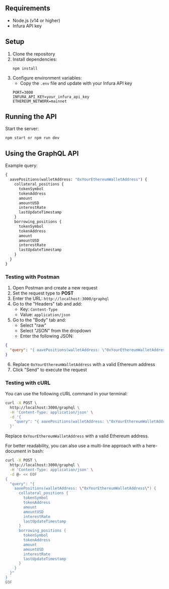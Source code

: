 ## Requirements

- Node.js (v14 or higher)
- Infura API key

## Setup

1. Clone the repository
2. Install dependencies:
   ```
   npm install
   ```
3. Configure environment variables:
   - Copy the `.env` file and update with your Infura API key
   ```
   PORT=3000
   INFURA_API_KEY=your_infura_api_key
   ETHEREUM_NETWORK=mainnet
   ```

## Running the API

Start the server:

```
npm start or npm run dev
```

## Using the GraphQL API

Example query:

```graphql
{
  aavePositions(walletAddress: "0xYourEthereumWalletAddress") {
    collateral_positions {
      tokenSymbol
      tokenAddress
      amount
      amountUSD
      interestRate
      lastUpdateTimestamp
    }
    borrowing_positions {
      tokenSymbol
      tokenAddress
      amount
      amountUSD
      interestRate
      lastUpdateTimestamp
    }
  }
}
```

### Testing with Postman

1. Open Postman and create a new request
2. Set the request type to **POST**
3. Enter the URL: `http://localhost:3000/graphql`
4. Go to the "Headers" tab and add:
   - Key: `Content-Type`
   - Value: `application/json`
5. Go to the "Body" tab and:
   - Select "raw"
   - Select "JSON" from the dropdown
   - Enter the following JSON:

```json
{
  "query": "{ aavePositions(walletAddress: \"0xYourEthereumWalletAddress\") { collateral_positions { tokenSymbol tokenAddress amount amountUSD interestRate lastUpdateTimestamp } borrowing_positions { tokenSymbol tokenAddress amount amountUSD interestRate lastUpdateTimestamp } } }"
}
```

6. Replace `0xYourEthereumWalletAddress` with a valid Ethereum address
7. Click "Send" to execute the request

### Testing with cURL

You can use the following cURL command in your terminal:

```bash
curl -X POST \
  http://localhost:3000/graphql \
  -H 'Content-Type: application/json' \
  -d '{
    "query": "{ aavePositions(walletAddress: \"0xYourEthereumWalletAddress\") { collateral_positions { tokenSymbol tokenAddress amount amountUSD interestRate lastUpdateTimestamp } borrowing_positions { tokenSymbol tokenAddress amount amountUSD interestRate lastUpdateTimestamp } } }"
  }'
```

Replace `0xYourEthereumWalletAddress` with a valid Ethereum address.

For better readability, you can also use a multi-line approach with a here-document in bash:

```bash
curl -X POST \
  http://localhost:3000/graphql \
  -H 'Content-Type: application/json' \
  -d @- << EOF
{
  "query": "{ 
    aavePositions(walletAddress: \"0xYourEthereumWalletAddress\") { 
      collateral_positions { 
        tokenSymbol 
        tokenAddress 
        amount 
        amountUSD 
        interestRate 
        lastUpdateTimestamp 
      } 
      borrowing_positions { 
        tokenSymbol 
        tokenAddress 
        amount 
        amountUSD 
        interestRate 
        lastUpdateTimestamp 
      } 
    } 
  }"
}
EOF
```
